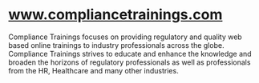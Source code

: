 www.compliancetrainings.com
===========================

Compliance Trainings focuses on providing regulatory and quality web based online trainings to industry professionals across the globe. Compliance Trainings strives to educate and enhance the knowledge and broaden the horizons of regulatory professionals as well as professionals from the HR, Healthcare and many other industries.
